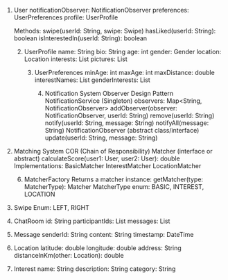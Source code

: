 1. User
        notificationObserver: NotificationObserver
        preferences: UserPreferences
        profile: UserProfile

    Methods:
        swipe(userId: String, swipe: Swipe)
        hasLiked(userId: String): boolean
        isInterestedIn(userId: String): boolean

   2. UserProfile
        name: String
        bio: String
        age: int
        gender: Gender
        location: Location
        interests: List<Interest>
        pictures: List<String>

      3. UserPreferences
          minAge: int
          maxAge: int
          maxDistance: double
          interestNames: List<String>
          genderInterests: List<Gender>

         4. Notification System
              Observer Design Pattern
              NotificationService (Singleton)
                  observers: Map<String, NotificationObserver>
                  addObserver(observer: NotificationObserver, userId: String)
                  remove(userId: String)
                  notify(userId: String, message: String)
                  notifyAll(message: String)
                  NotificationObserver (abstract class/interface)
                  update(userId: String, message: String)

5. Matching System
      COR (Chain of Responsibility)
      Matcher (interface or abstract)
          calculateScore(user1: User, user2: User): double
      Implementations:
          BasicMatcher
          InterestMatcher
          LocationMatcher

   6. MatcherFactory
        Returns a matcher instance:
           getMatcher(type: MatcherType): Matcher
        MatcherType enum:
           BASIC, INTEREST, LOCATION

7. Swipe
   Enum: LEFT, RIGHT

8. ChatRoom
    id: String
    participantIds: List<String>
    messages: List<Message>

9. Message
    senderId: String
    content: String
    timestamp: DateTime

10. Location
        latitude: double
         longitude: double
         address: String
         distanceInKm(other: Location): double

11. Interest
        name: String
        description: String
        category: String